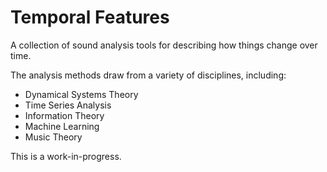 # Temporal Features
A collection of sound analysis tools for describing how things change over time.

The analysis methods draw from a variety of disciplines, including:
  - Dynamical Systems Theory
  - Time Series Analysis
  - Information Theory
  - Machine Learning
  - Music Theory

This is a work-in-progress.
